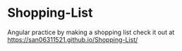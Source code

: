 # Shopping-List
Angular practice by making a shopping list
check it out at https://san06311521.github.io/Shopping-List/
